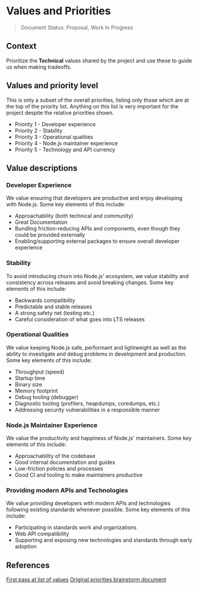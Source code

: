 # Values and Priorities

> Document Status: Proposal, Work In Progress

## Context

Prioritize the **Technical** values shared by the project and use these to guide us when making tradeoffs.


## Values and priority level

This is only a subset of the overall priorities, listing only those which are at the
top of the priority list. Anything on this list is very important for the project
despite the relative priorities shown.

- Priority 1 - Developer experience
- Priority 2 - Stability
- Priority 3 - Operational qualities
- Priority 4 - Node.js maintainer experience
- Priority 5 - Technology and API currency

## Value descriptions

### Developer Experience
We value ensuring that developers are productive and enjoy developing with Node.js. Some key elements of this include:
- Approachability (both technical and community)
- Great Documentation 
- Bundling friction-reducing APIs and components, even though they could be provided externally
- Enabling/supporting external packages to ensure overall developer experience

### Stability
To avoid introducing churn into Node.js' ecosystem, we value stability and consistency across releases and avoid breaking changes. Some key elements of this include:
- Backwards compatibility
- Predictable and stable releases
- A strong safety net (testing etc.) 
- Careful consideration of what goes into LTS releases 

### Operational Qualities
We value keeping Node.js safe, performant and lightweight as well as the ability to investigate and debug problems in development and production. Some key elements of this include:  
- Throughput (speed)
- Startup time
- Binary size
- Memory footprint
- Debug tooling (debugger)
- Diagnostic tooling (profilers, heapdumps, coredumps, etc.)
- Addressing security vulnerabilities in a responsible manner

### Node.js Maintainer Experience
We value the productivity and happiness of Node.js' maintainers. Some key elements of this include:
- Approachability of the codebase
- Good internal documentation and guides
- Low-friction policies and processes
- Good CI and tooling to make maintainers productive

### Providing modern APIs and Technologies
We value providing developers with modern APIs and technologies following existing standards whenever possible. Some key elements of this include:
- Participating in standards work and organizations
- Web API compatibility
- Supporting and exposing new technologies and standards through early adoption

## References

[First pass at list of values](https://github.com/nodejs/next-10/issues/5)
[Original priorities brainstorm document](https://docs.google.com/document/d/1sbO_zCn9n_JH2zuGtqNAahUhA_mGFA89DdAme8nEdsw)
